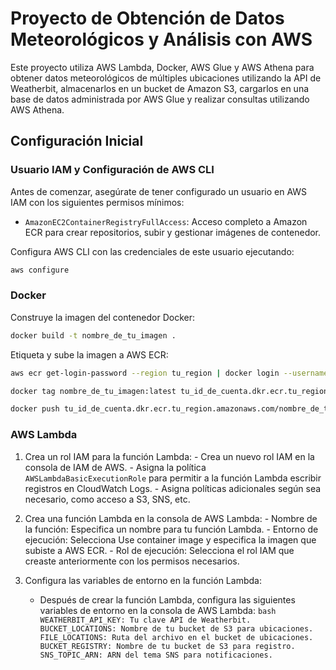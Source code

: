 # Proyecto de Obtención de Datos Meteorológicos y Análisis con AWS

Este proyecto utiliza AWS Lambda, Docker, AWS Glue y AWS Athena para obtener datos meteorológicos de múltiples ubicaciones utilizando la API de Weatherbit, almacenarlos en un bucket de Amazon S3, cargarlos en una base de datos administrada por AWS Glue y realizar consultas utilizando AWS Athena.

## Configuración Inicial

### Usuario IAM y Configuración de AWS CLI

Antes de comenzar, asegúrate de tener configurado un usuario en AWS IAM con los siguientes permisos mínimos:

- `AmazonEC2ContainerRegistryFullAccess`: Acceso completo a Amazon ECR para crear repositorios, subir y gestionar imágenes de contenedor.

Configura AWS CLI con las credenciales de este usuario ejecutando:

```bash
aws configure
```

### Docker
Construye la imagen del contenedor Docker:
```bash
docker build -t nombre_de_tu_imagen .
```
Etiqueta y sube la imagen a AWS ECR:
```bash
aws ecr get-login-password --region tu_region | docker login --username AWS --password-stdin tu_id_de_cuenta.dkr.ecr.tu_region.amazonaws.com
```
```bash
docker tag nombre_de_tu_imagen:latest tu_id_de_cuenta.dkr.ecr.tu_region.amazonaws.com/nombre_de_tu_repositorio:latest
```
```bash
docker push tu_id_de_cuenta.dkr.ecr.tu_region.amazonaws.com/nombre_de_tu_repositorio:latest
```

### AWS Lambda

1. Crea un rol IAM para la función Lambda:
            - Crea un nuevo rol IAM en la consola de IAM de AWS.
            - Asigna la política `AWSLambdaBasicExecutionRole` para permitir a la función Lambda escribir registros en CloudWatch Logs.
            - Asigna políticas adicionales según sea necesario, como acceso a S3, SNS, etc.

2. Crea una función Lambda en la consola de AWS Lambda:
            - Nombre de la función: Especifica un nombre para tu función Lambda.
            - Entorno de ejecución: Selecciona Use container image y especifica la imagen que subiste a AWS ECR.
            - Rol de ejecución: Selecciona el rol IAM que creaste anteriormente con los permisos necesarios.

3. Configura las variables de entorno en la función Lambda:
   - Después de crear la función Lambda, configura las siguientes variables de entorno en la consola de AWS Lambda:
            ```bash
            WEATHERBIT_API_KEY: Tu clave API de Weatherbit.
            BUCKET_LOCATIONS: Nombre de tu bucket de S3 para ubicaciones.
            FILE_LOCATIONS: Ruta del archivo en el bucket de ubicaciones.
            BUCKET_REGISTRY: Nombre de tu bucket de S3 para registro.
            SNS_TOPIC_ARN: ARN del tema SNS para notificaciones.
            ```




            
